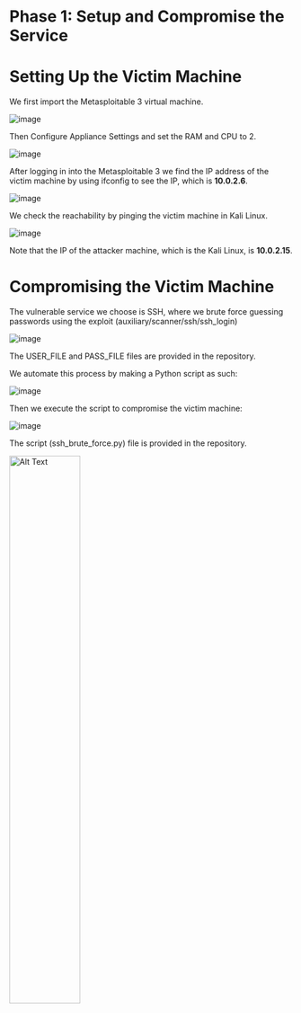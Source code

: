 # Phase 1: Setup and Compromise the Service 

# Setting Up the Victim Machine

We first import the Metasploitable 3 virtual machine.

![image](https://github.com/user-attachments/assets/6da81074-0f70-4f0f-bf4f-a252a38b3aaa)

Then Configure Appliance Settings and set the RAM and CPU to 2.

![image](https://github.com/user-attachments/assets/a7f7b1e9-b4ac-4ca2-813e-48661041aa61)

After logging in into the Metasploitable 3 we find the IP address of the victim machine by using ifconfig to see the IP, which is **10.0.2.6**.

![image](https://github.com/user-attachments/assets/d7837404-e210-4563-a554-0aefd716fd8a)

We check the reachability by  pinging the victim machine in Kali Linux.

![image](https://github.com/user-attachments/assets/cabc2528-c2df-417b-a471-2d6f60a8c9b4)

Note that the IP of the attacker machine, which is the Kali Linux, is **10.0.2.15**.

# Compromising the Victim Machine

The vulnerable service we choose is SSH, where we brute force guessing passwords using the exploit (auxiliary/scanner/ssh/ssh_login)

![image](https://github.com/user-attachments/assets/b76c88ec-467e-4ee5-b4cc-3772e3634fe1)

The USER_FILE and PASS_FILE files are provided in the repository.

We automate this process by making a Python script as such:

![image](https://github.com/user-attachments/assets/5eaf9d01-0177-48e0-a829-d91ead5e468b)

Then we execute the script to compromise the victim machine:

![image](https://github.com/user-attachments/assets/8aabcb7e-3ccd-47b0-9aba-fa4c364331c8)

The script (ssh_brute_force.py) file is provided in the repository.

<img src="[image-url](https://github.com/user-attachments/assets/8aabcb7e-3ccd-47b0-9aba-fa4c364331c8)" alt="Alt Text" style="width:50%; height:auto;">







